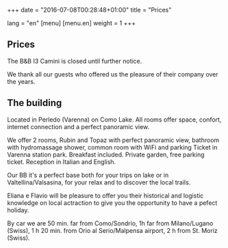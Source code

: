 +++
date = "2016-07-08T00:28:48+01:00"
title = "Prices"

lang = "en"
[menu]
  [menu.en]
    weight = 1
+++


Prices
------
The B&B I3 Camini is closed until further notice.

We thank all our guests who offered us the pleasure of their company over the years.


The building
------------
Located in Perledo (Varenna) on Como Lake.
All rooms offer space, confort, internet connection and a
perfect panoramic view.

We offer 2 rooms, Rubin and Topaz with perfect panoramic view, bathroom with
hydromassage shower, common room with WiFi and parking Ticket in Varenna
station park. Breakfast included. Private garden, free parking ticket.
Reception in Italian and English.

Our BB it's a perfect base both for your trips on lake or in
Valtellina/Valsasina, for your relax and to discover the local trails.

Eliana e Flavio will be pleasure to offer you their historical and logistic
knowledge on local actraction to give you the opportunity to have a pefect
holiday.

By car we are 50 min. far from Como/Sondrio, 1h far from Milano/Lugano (Swiss),
1 h 20 min. from Orio al Serio/Malpensa airport, 2 h from St. Moriz (Swiss).
